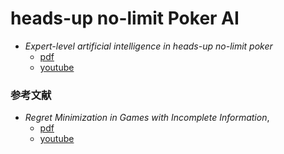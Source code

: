 # heads-up no-limit Poker AI

* *Expert-level artificial intelligence in heads-up no-limit poker* 
  * [pdf](./hunl-poker.pdf)
  * [youtube](https://www.youtube.com/watch?app=desktop&v=eFlgrFLJ9Vk)


### 参考文献
* *Regret Minimization in Games with Incomplete Information*,  
  * [pdf](./cfr.pdf)
  * [youtube](https://www.youtube.com/watch?app=desktop&v=ygDt_AumPr0)
